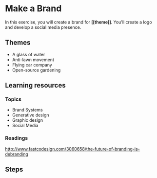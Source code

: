 # Make a Brand
In this exercise, you will create a brand for **[[theme]]**. You'll create a logo and develop a social media presence.

## Themes
- A glass of water
- Anti-lawn movement
- Flying car company
- Open-source gardening

## Learning resources
### Topics
- Brand Systems
- Generative design
- Graphic design
- Social Media

### Readings
http://www.fastcodesign.com/3060658/the-future-of-branding-is-debranding
## Steps


